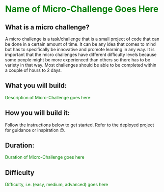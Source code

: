 <h1 style="color: green">Name of Micro-Challenge Goes Here</>

## What is a micro challenge?
A micro challenge is a task/challenge that is a small project of code that can be done in a certain amount of time. It can be any idea that comes to mind but has to specifically be innovative and promote learning in any way. It is important that the micro challenges have different difficulty levels because some people might be more experienced than others so there has to be variety in that way. Most challenges should be able to be completed within a couple of hours to 2 days.

## What you will build:
<p style="color: green">Description of Micro-Challenge goes here</>

## How you will build it:
Follow the instructions below to get started. Refer to the deployed project for guidance or inspiration 😊.

## Duration:
<p style="color: green">Duration of Micro-Challenge goes here</>

## Difficulty
<p style="color: green">Difficulty, i.e. (easy, medium, advanced) goes here</>

